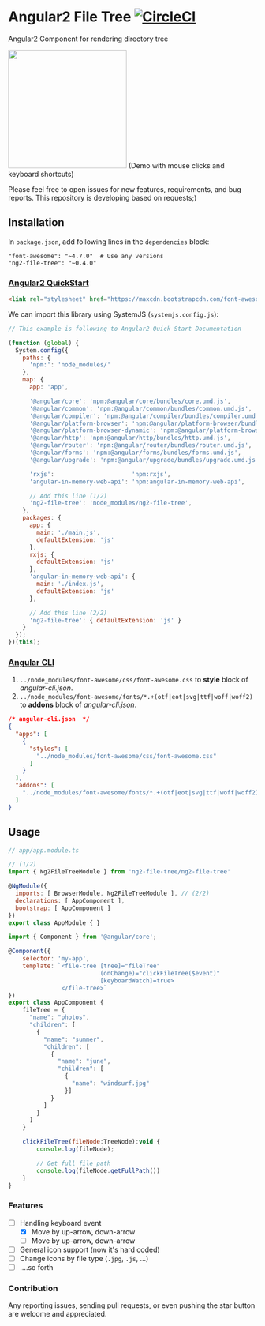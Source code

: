 # Angular2 File Tree [![CircleCI](https://circleci.com/gh/travelist/ng2-file-tree.svg?style=svg)](https://circleci.com/gh/travelist/ng2-file-tree)

Angular2 Component for rendering directory tree

<img src="https://raw.githubusercontent.com/travelist/ng2-directory-tree/master/demo/demo.gif" height="240px">
(Demo with mouse clicks and keyboard shortcuts)

Please feel free to open issues for new features, requirements, and bug reports. This repository is developing based on requests;)

## Installation

In `package.json`, add following lines in the `dependencies` block:

```
"font-awesome": "~4.7.0"  # Use any versions
"ng2-file-tree": "~0.4.0"
```

### [Angular2 QuickStart](https://angular.io/docs/ts/latest/quickstart.html)

```html
<link rel="stylesheet" href="https://maxcdn.bootstrapcdn.com/font-awesome/4.7.0/css/font-awesome.min.css">
```

We can import this library using SystemJS (`systemjs.config.js`):

```javascript
// This example is following to Angular2 Quick Start Documentation

(function (global) {
  System.config({
    paths: {
      'npm:': 'node_modules/'
    },
    map: {
      app: 'app',

      '@angular/core': 'npm:@angular/core/bundles/core.umd.js',
      '@angular/common': 'npm:@angular/common/bundles/common.umd.js',
      '@angular/compiler': 'npm:@angular/compiler/bundles/compiler.umd.js',
      '@angular/platform-browser': 'npm:@angular/platform-browser/bundles/platform-browser.umd.js',
      '@angular/platform-browser-dynamic': 'npm:@angular/platform-browser-dynamic/bundles/platform-browser-dynamic.umd.js',
      '@angular/http': 'npm:@angular/http/bundles/http.umd.js',
      '@angular/router': 'npm:@angular/router/bundles/router.umd.js',
      '@angular/forms': 'npm:@angular/forms/bundles/forms.umd.js',
      '@angular/upgrade': 'npm:@angular/upgrade/bundles/upgrade.umd.js',

      'rxjs':                      'npm:rxjs',
      'angular-in-memory-web-api': 'npm:angular-in-memory-web-api',

      // Add this line (1/2)
      'ng2-file-tree': 'node_modules/ng2-file-tree',
    },
    packages: {
      app: {
        main: './main.js',
        defaultExtension: 'js'
      },
      rxjs: {
        defaultExtension: 'js'
      },
      'angular-in-memory-web-api': {
        main: './index.js',
        defaultExtension: 'js'
      },

      // Add this line (2/2)
      'ng2-file-tree': { defaultExtension: 'js' }
    }
  });
})(this);

```

### [Angular CLI](https://github.com/angular/angular-cli)

1. `../node_modules/font-awesome/css/font-awesome.css` to **style** block of *angular-cli.json*.
2. `../node_modules/font-awesome/fonts/*.+(otf|eot|svg|ttf|woff|woff2)` to **addons** block of *angular-cli.json*.

```json
/* angular-cli.json  */
{
  "apps": [
    {
      "styles": [
        "../node_modules/font-awesome/css/font-awesome.css"
      ]
    }
  ],
  "addons": [
    "../node_modules/font-awesome/fonts/*.+(otf|eot|svg|ttf|woff|woff2)"
  ]
}
```

## Usage

```javascript
// app/app.module.ts

// (1/2)
import { Ng2FileTreeModule } from 'ng2-file-tree/ng2-file-tree'

@NgModule({
  imports: [ BrowserModule, Ng2FileTreeModule ], // (2/2)
  declarations: [ AppComponent ],
  bootstrap: [ AppComponent ]
})
export class AppModule { }
```



```javascript
import { Component } from '@angular/core';

@Component({
    selector: 'my-app',
    template: `<file-tree [tree]="fileTree"
                          (onChange)="clickFileTree($event)"
                          [keyboardWatch]=true>
               </file-tree>`
})
export class AppComponent {
    fileTree = {
      "name": "photos",
      "children": [
        {
          "name": "summer",
          "children": [
            {
              "name": "june",
              "children": [
                {
                  "name": "windsurf.jpg"
                }]
            }
          ]
        }
      ]
    }

    clickFileTree(fileNode:TreeNode):void {
        console.log(fileNode);

        // Get full file path
        console.log(fileNode.getFullPath())
    }
}
```



### Features

- [ ] Handling keyboard event
  - [x] Move by up-arrow, down-arrow
  - [ ] Move by up-arrow, down-arrow
- [ ] General icon support (now it's hard coded)
- [ ] Change icons by file type (`.jpg`, `.js`, ...)
- [ ] ....so forth

### Contribution

Any reporting issues, sending pull requests, or even pushing the star button are welcome and appreciated.

